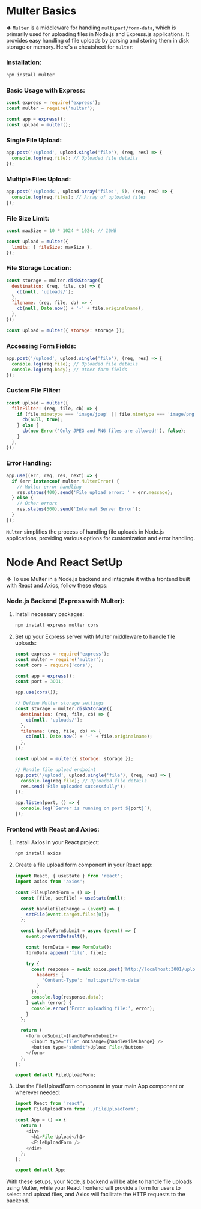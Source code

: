 # Multer Basics

**=>** `Multer` is a middleware for handling `multipart/form-data`, which is primarily used for uploading files in Node.js and Express.js applications. It provides easy handling of file uploads by parsing and storing them in disk storage or memory. Here's a cheatsheet for `multer`:

### Installation:

```bash
npm install multer
```

### Basic Usage with Express:

```javascript
const express = require('express');
const multer = require('multer');

const app = express();
const upload = multer();
```

### Single File Upload:

```javascript
app.post('/upload', upload.single('file'), (req, res) => {
  console.log(req.file); // Uploaded file details
});
```

### Multiple Files Upload:

```javascript
app.post('/uploads', upload.array('files', 5), (req, res) => {
  console.log(req.files); // Array of uploaded files
});
```

### File Size Limit:

```javascript
const maxSize = 10 * 1024 * 1024; // 10MB

const upload = multer({
  limits: { fileSize: maxSize },
});
```

### File Storage Location:

```javascript
const storage = multer.diskStorage({
  destination: (req, file, cb) => {
    cb(null, 'uploads/');
  },
  filename: (req, file, cb) => {
    cb(null, Date.now() + '-' + file.originalname);
  },
});

const upload = multer({ storage: storage });
```

### Accessing Form Fields:

```javascript
app.post('/upload', upload.single('file'), (req, res) => {
  console.log(req.file); // Uploaded file details
  console.log(req.body); // Other form fields
});
```

### Custom File Filter:

```javascript
const upload = multer({
  fileFilter: (req, file, cb) => {
    if (file.mimetype === 'image/jpeg' || file.mimetype === 'image/png') {
      cb(null, true);
    } else {
      cb(new Error('Only JPEG and PNG files are allowed!'), false);
    }
  },
});
```

### Error Handling:

```javascript
app.use((err, req, res, next) => {
  if (err instanceof multer.MulterError) {
    // Multer error handling
    res.status(400).send('File upload error: ' + err.message);
  } else {
    // Other errors
    res.status(500).send('Internal Server Error');
  }
});
```

`Multer` simplifies the process of handling file uploads in Node.js applications, providing various options for customization and error handling.

# Node And React SetUp

**=>** To use Multer in a Node.js backend and integrate it with a frontend built with React and Axios, follow these steps:

### Node.js Backend (Express with Multer):

1. Install necessary packages:

   ```bash
   npm install express multer cors
   ```
2. Set up your Express server with Multer middleware to handle file uploads:

   ```javascript
   const express = require('express');
   const multer = require('multer');
   const cors = require('cors');

   const app = express();
   const port = 3001;

   app.use(cors());

   // Define Multer storage settings
   const storage = multer.diskStorage({
     destination: (req, file, cb) => {
       cb(null, 'uploads/');
     },
     filename: (req, file, cb) => {
       cb(null, Date.now() + '-' + file.originalname);
     },
   });

   const upload = multer({ storage: storage });

   // Handle file upload endpoint
   app.post('/upload', upload.single('file'), (req, res) => {
     console.log(req.file); // Uploaded file details
     res.send('File uploaded successfully');
   });

   app.listen(port, () => {
     console.log(`Server is running on port ${port}`);
   });
   ```

### Frontend with React and Axios:

1. Install Axios in your React project:

   ```bash
   npm install axios
   ```
2. Create a file upload form component in your React app:

   ```javascript
   import React, { useState } from 'react';
   import axios from 'axios';

   const FileUploadForm = () => {
     const [file, setFile] = useState(null);

     const handleFileChange = (event) => {
       setFile(event.target.files[0]);
     };

     const handleFormSubmit = async (event) => {
       event.preventDefault();

       const formData = new FormData();
       formData.append('file', file);

       try {
         const response = await axios.post('http://localhost:3001/upload', formData, {
           headers: {
             'Content-Type': 'multipart/form-data'
           }
         });
         console.log(response.data);
       } catch (error) {
         console.error('Error uploading file:', error);
       }
     };

     return (
       <form onSubmit={handleFormSubmit}>
         <input type="file" onChange={handleFileChange} />
         <button type="submit">Upload File</button>
       </form>
     );
   };

   export default FileUploadForm;
   ```
3. Use the FileUploadForm component in your main App component or wherever needed:

   ```javascript
   import React from 'react';
   import FileUploadForm from './FileUploadForm';

   const App = () => {
     return (
       <div>
         <h1>File Upload</h1>
         <FileUploadForm />
       </div>
     );
   };

   export default App;
   ```

With these setups, your Node.js backend will be able to handle file uploads using Multer, while your React frontend will provide a form for users to select and upload files, and Axios will facilitate the HTTP requests to the backend.
